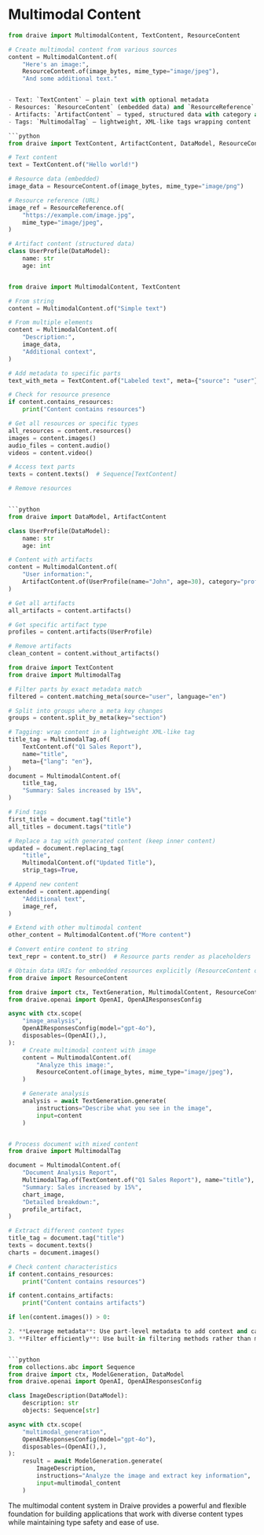 # Multimodal Content


```python
from draive import MultimodalContent, TextContent, ResourceContent

# Create multimodal content from various sources
content = MultimodalContent.of(
    "Here's an image:",
    ResourceContent.of(image_bytes, mime_type="image/jpeg"),
    "And some additional text."


- Text: `TextContent` — plain text with optional metadata
- Resources: `ResourceContent` (embedded data) and `ResourceReference` (by URI)
- Artifacts: `ArtifactContent` — typed, structured data with category and metadata
- Tags: `MultimodalTag` — lightweight, XML-like tags wrapping content

```python
from draive import TextContent, ArtifactContent, DataModel, ResourceContent, ResourceReference

# Text content
text = TextContent.of("Hello world!")

# Resource data (embedded)
image_data = ResourceContent.of(image_bytes, mime_type="image/png")

# Resource reference (URL)
image_ref = ResourceReference.of(
    "https://example.com/image.jpg",
    mime_type="image/jpeg",
)

# Artifact content (structured data)
class UserProfile(DataModel):
    name: str
    age: int


from draive import MultimodalContent, TextContent

# From string
content = MultimodalContent.of("Simple text")

# From multiple elements
content = MultimodalContent.of(
    "Description:",
    image_data,
    "Additional context",
)

# Add metadata to specific parts
text_with_meta = TextContent.of("Labeled text", meta={"source": "user"})

# Check for resource presence
if content.contains_resources:
    print("Content contains resources")

# Get all resources or specific types
all_resources = content.resources()
images = content.images()
audio_files = content.audio()
videos = content.video()

# Access text parts
texts = content.texts()  # Sequence[TextContent]

# Remove resources


```python
from draive import DataModel, ArtifactContent

class UserProfile(DataModel):
    name: str
    age: int

# Content with artifacts
content = MultimodalContent.of(
    "User information:",
    ArtifactContent.of(UserProfile(name="John", age=30), category="profile"),
)

# Get all artifacts
all_artifacts = content.artifacts()

# Get specific artifact type
profiles = content.artifacts(UserProfile)

# Remove artifacts
clean_content = content.without_artifacts()
```


```python
from draive import TextContent
from draive import MultimodalTag

# Filter parts by exact metadata match
filtered = content.matching_meta(source="user", language="en")

# Split into groups where a meta key changes
groups = content.split_by_meta(key="section")

# Tagging: wrap content in a lightweight XML-like tag
title_tag = MultimodalTag.of(
    TextContent.of("Q1 Sales Report"),
    name="title",
    meta={"lang": "en"},
)
document = MultimodalContent.of(
    title_tag,
    "Summary: Sales increased by 15%",
)

# Find tags
first_title = document.tag("title")
all_titles = document.tags("title")

# Replace a tag with generated content (keep inner content)
updated = document.replacing_tag(
    "title",
    MultimodalContent.of("Updated Title"),
    strip_tags=True,

# Append new content
extended = content.appending(
    "Additional text",
    image_ref,
)

# Extend with other multimodal content
other_content = MultimodalContent.of("More content")

# Convert entire content to string
text_repr = content.to_str()  # Resource parts render as placeholders

# Obtain data URIs for embedded resources explicitly (ResourceContent only)
from draive import ResourceContent

from draive import ctx, TextGeneration, MultimodalContent, ResourceContent
from draive.openai import OpenAI, OpenAIResponsesConfig

async with ctx.scope(
    "image_analysis",
    OpenAIResponsesConfig(model="gpt-4o"),
    disposables=(OpenAI(),),
):
    # Create multimodal content with image
    content = MultimodalContent.of(
        "Analyze this image:",
        ResourceContent.of(image_bytes, mime_type="image/jpeg"),
    )

    # Generate analysis
    analysis = await TextGeneration.generate(
        instructions="Describe what you see in the image",
        input=content
    )


# Process document with mixed content
from draive import MultimodalTag

document = MultimodalContent.of(
    "Document Analysis Report",
    MultimodalTag.of(TextContent.of("Q1 Sales Report"), name="title"),
    "Summary: Sales increased by 15%",
    chart_image,
    "Detailed breakdown:",
    profile_artifact,
)

# Extract different content types
title_tag = document.tag("title")
texts = document.texts()
charts = document.images()

# Check content characteristics
if content.contains_resources:
    print("Content contains resources")

if content.contains_artifacts:
    print("Content contains artifacts")

if len(content.images()) > 0:

2. **Leverage metadata**: Use part-level metadata to add context and categorization
3. **Filter efficiently**: Use built-in filtering methods rather than manual iteration


```python
from collections.abc import Sequence
from draive import ctx, ModelGeneration, DataModel
from draive.openai import OpenAI, OpenAIResponsesConfig

class ImageDescription(DataModel):
    description: str
    objects: Sequence[str]

async with ctx.scope(
    "multimodal_generation",
    OpenAIResponsesConfig(model="gpt-4o"),
    disposables=(OpenAI(),),
):
    result = await ModelGeneration.generate(
        ImageDescription,
        instructions="Analyze the image and extract key information",
        input=multimodal_content
    )
```

The multimodal content system in Draive provides a powerful and flexible foundation for building applications that work with diverse content types while maintaining type safety and ease of use.
